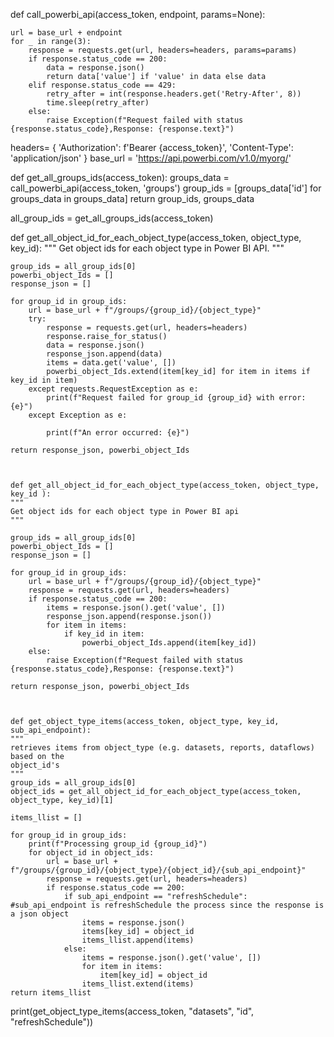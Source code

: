 def call_powerbi_api(access_token, endpoint, params=None):

    url = base_url + endpoint
    for _ in range(3):
        response = requests.get(url, headers=headers, params=params)
        if response.status_code == 200:
            data = response.json()
            return data['value'] if 'value' in data else data
        elif response.status_code == 429:
            retry_after = int(response.headers.get('Retry-After', 8))
            time.sleep(retry_after)
        else:
            raise Exception(f"Request failed with status {response.status_code},Response: {response.text}")

headers= { 'Authorization': f'Bearer {access_token}',
                'Content-Type': 'application/json'
        }
base_url = 'https://api.powerbi.com/v1.0/myorg/'


def get_all_groups_ids(access_token):
    groups_data = call_powerbi_api(access_token, 'groups')
    group_ids = [groups_data['id'] for groups_data in groups_data]
    return group_ids, groups_data

all_group_ids = get_all_groups_ids(access_token)


def get_all_object_id_for_each_object_type(access_token, object_type, key_id): 
    """ Get object ids for each object type in Power BI API. """ 
    
    group_ids = all_group_ids[0] 
    powerbi_object_Ids = [] 
    response_json = []

    for group_id in group_ids:
        url = base_url + f"/groups/{group_id}/{object_type}"
        try:
            response = requests.get(url, headers=headers)
            response.raise_for_status() 
            data = response.json()
            response_json.append(data)
            items = data.get('value', [])
            powerbi_object_Ids.extend(item[key_id] for item in items if key_id in item)
        except requests.RequestException as e:
            print(f"Request failed for group_id {group_id} with error: {e}")
        except Exception as e:

            print(f"An error occurred: {e}")

    return response_json, powerbi_object_Ids



    def get_all_object_id_for_each_object_type(access_token, object_type, key_id ):
    """
    Get object ids for each object type in Power BI api
    """
     
    group_ids = all_group_ids[0]
    powerbi_object_Ids = []
    response_json = []

    for group_id in group_ids:
        url = base_url + f"/groups/{group_id}/{object_type}"
        response = requests.get(url, headers=headers)
        if response.status_code == 200:
            items = response.json().get('value', [])
            response_json.append(response.json())
            for item in items:
                if key_id in item:
                    powerbi_object_Ids.append(item[key_id])
        else:
            raise Exception(f"Request failed with status {response.status_code},Response: {response.text}")
    
    return response_json, powerbi_object_Ids



    def get_object_type_items(access_token, object_type, key_id, sub_api_endpoint):
    """
    retrieves items from object_type (e.g. datasets, reports, dataflows) based on the
    object_id's
    """
    group_ids = all_group_ids[0]
    object_ids = get_all_object_id_for_each_object_type(access_token, object_type, key_id)[1]

    items_llist = []
   
    for group_id in group_ids:
        print(f"Processing group_id {group_id}")
        for object_id in object_ids:
            url = base_url + f"/groups/{group_id}/{object_type}/{object_id}/{sub_api_endpoint}"
            response = requests.get(url, headers=headers)
            if response.status_code == 200:
                if sub_api_endpoint == "refreshSchedule": #sub_api_endpoint is refreshSchedule the process since the response is a json object
                    items = response.json()
                    items[key_id] = object_id
                    items_llist.append(items)
                else:
                    items = response.json().get('value', [])
                    for item in items:
                        item[key_id] = object_id
                    items_llist.extend(items)
    return items_llist
    
print(get_object_type_items(access_token, "datasets", "id", "refreshSchedule"))
